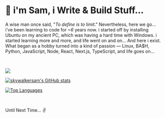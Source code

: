 # 👋 i'm Sam, i Write & Build Stuff...

A wise man once said, "*To define is to limit*." Nevertheless, here we go... i've been learning to code for *~6* years now. i started off by installing Ubuntu on my ancient PC, which was having a hard time with Windows. i started learning more and more, and life went on and on... And here i exist. What began as a hobby turned into a kind of passion — Linux, BA$H, Python, JavaScript, Node, React, Next.js, TypeScript, and life goes on...

&nbsp;

<a href="http://www.github.com/skywalkersam"><img src="https://github-readme-streak-stats.herokuapp.com/?user=skywalkersam&stroke=3382ed&background=000000&ring=22c55e&fire=22c55e&currStreakNum=3382ed&currStreakLabel=22c55e&sideNums=3382ed&sideLabels=3382ed&dates=3382ed&hide_border=true" /></a>

<a href="http://www.github.com/skywalkersam"><img src="https://github-readme-stats.vercel.app/api?username=skywalkersam&show_icons=true&hide=&count_private=true&title_color=22c55e&text_color=3382ed&icon_color=22c55e&bg_color=000000&hide_border=true&show_icons=true" alt="skywalkersam's GitHub stats" /></a>

<a href="https://github.com/skywalkersam" align="left"><img src="https://github-readme-stats.vercel.app/api/top-langs/?username=skywalkersam&langs_count=10&title_color=22c55e&text_color=3382ed&icon_color=22c55e&bg_color=000000&hide_border=true&locale=en&custom_title=Top%20%Languages" alt="Top Languages" /></a>

&nbsp;

Until Next Time... ✌️

&nbsp;
